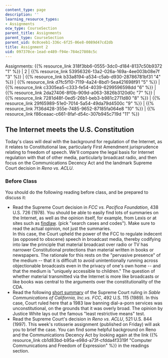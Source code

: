 ```yaml
---
content_type: page
description: ''
learning_resource_types:
- Assignments
ocw_type: CourseSection
parent_title: Assignments
parent_type: CourseSection
parent_uid: 0c0ceeb1-336c-6f25-06e8-0089d47cd2db
title: Assignment 2
uid: 097370ce-1ead-e489-f94e-784e27808c5c
---
```


Assignments: {{% resource_link 318f3bb6-0555-3dc0-d184-8137c50b9372 "1" %}} | 2 | {{% resource_link 53956326-13a2-026a-169a-4ee003b08e7f "3" %}} | {{% resource_link b33a8194-a534-c5ab-d930-28786781bf31 "4" %}} | {{% resource_link d7fc5f10-7119-4a24-8bd1-5ea421698f91 "5" %}} | {{% resource_link c3305ea5-c333-fe54-4039-6299596598dd "6" %}} | {{% resource_link 2da27406-8f0b-909d-a063-3826b3120d0c "7" %}} | {{% resource_link 7281d48f-0ed5-26b1-beb3-b981c2711d80 "8" %}} | {{% resource_link 29f65989-51e0-7014-5a54-49da79d4500c "9" %}} | {{% resource_link 7f36d428-355e-7485-9652-87185fa064e8 "10" %}} | {{% resource_link f86ceaac-c661-8faf-d54c-307b945c719d "11" %}}

The Internet meets the U.S. Constitution
----------------------------------------

Today's class will deal with the background for regulation of the Internet, as it relates to Constitutional law, particularly First Amendment jurisprudence relating to freedom of speech. We'll compare the legal basis for Internet regulation with that of other media, particularly broadcast radio, and then focus on the Communications Decency Act and the landmark Supreme Court decision in _Reno vs. ACLU_.

### Before Class  

You should do the following reading before class, and be prepared to discuss it:

*   Read the Supreme Court decision in _FCC vs. Pacifica Foundation_, 438 U.S. 726 (1978). You should be able to easily find lots of summaries on the Internet, as well as the opinion itself, for example, from Lexis or at sites such as [findlaw](http://findlaw.com/). (pick "search cases and codes"). Make sure to read the actual opinion, not just the summaries.  
    In this case, the Court upheld the power of the FCC to regulate indecent (as opposed to obscene) speech in broadcast media, thereby codifying into law the principle that material broadcast over radio or TV has narrower Constitutional protections than material written in books or newspapers. The rationale for this rests on the "pervasive presence" of the medium -- that it is difficult to avoid unintentionally running across objectionable broadcasts even in the privacy of one's own home -- and that the medium is "uniquely accessible to children." The question of whether material transmitted via the Internet is more like broadcasts or like books was central to the arguments over the constitutionality of the CDA.
*   Read the following [short summary](http://www.oyez.org/cases/1980-1989/1988/1988_88_515/) of the Supreme Court ruling in _Sable Communications of California, Inc.vs. FCC_, 492 U.S. 115 (1989). In this case, Court ruled here that a 1983 law banning dial-a-porn services was unconstitutional, on the grounds that it was overly broad. The opinion by Justice White lays out the famous "least restrictive means" test.
*   Read the Supreme Court's decision in _Reno vs. ACLU_, 521 U.S. 844 (1997). This week's rotisserie assignment (published on Friday) will ask you to brief the case. You can find some helpful background on Reno and the Communications Decency Act by looking again at the link {{% resource_link cb1d83bd-b95a-e98d-a73f-cfdda4f3319f "Computer Communications and Freedom of Expression" %}} in the readings section.